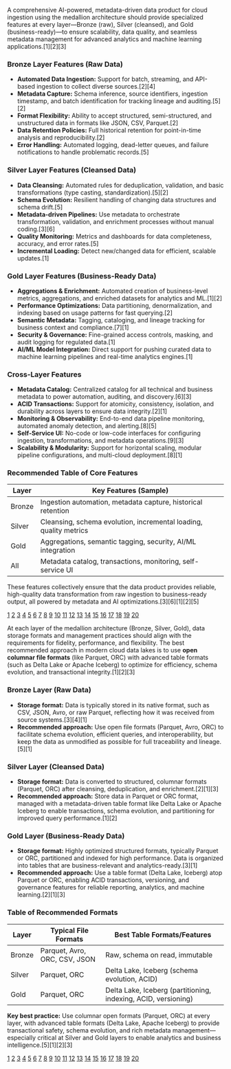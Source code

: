A comprehensive AI-powered, metadata-driven data product for cloud ingestion using the medallion architecture should provide specialized features at every layer—Bronze (raw), Silver (cleansed), and Gold (business-ready)—to ensure scalability, data quality, and seamless metadata management for advanced analytics and machine learning applications.[1][2][3]

### Bronze Layer Features (Raw Data)
- **Automated Data Ingestion:** Support for batch, streaming, and API-based ingestion to collect diverse sources.[2][4]
- **Metadata Capture:** Schema inference, source identifiers, ingestion timestamp, and batch identification for tracking lineage and auditing.[5][2]
- **Format Flexibility:** Ability to accept structured, semi-structured, and unstructured data in formats like JSON, CSV, Parquet.[2]
- **Data Retention Policies:** Full historical retention for point-in-time analysis and reproducibility.[2]
- **Error Handling:** Automated logging, dead-letter queues, and failure notifications to handle problematic records.[5]

### Silver Layer Features (Cleansed Data)
- **Data Cleansing:** Automated rules for deduplication, validation, and basic transformations (type casting, standardization).[5][2]
- **Schema Evolution:** Resilient handling of changing data structures and schema drift.[5]
- **Metadata-driven Pipelines:** Use metadata to orchestrate transformation, validation, and enrichment processes without manual coding.[3][6]
- **Quality Monitoring:** Metrics and dashboards for data completeness, accuracy, and error rates.[5]
- **Incremental Loading:** Detect new/changed data for efficient, scalable updates.[1]

### Gold Layer Features (Business-Ready Data)
- **Aggregations & Enrichment:** Automated creation of business-level metrics, aggregations, and enriched datasets for analytics and ML.[1][2]
- **Performance Optimizations:** Data partitioning, denormalization, and indexing based on usage patterns for fast querying.[2]
- **Semantic Metadata:** Tagging, cataloging, and lineage tracking for business context and compliance.[7][1]
- **Security & Governance:** Fine-grained access controls, masking, and audit logging for regulated data.[1]
- **AI/ML Model Integration:** Direct support for pushing curated data to machine learning pipelines and real-time analytics engines.[1]

### Cross-Layer Features
- **Metadata Catalog:** Centralized catalog for all technical and business metadata to power automation, auditing, and discovery.[6][3]
- **ACID Transactions:** Support for atomicity, consistency, isolation, and durability across layers to ensure data integrity.[2][1]
- **Monitoring & Observability:** End-to-end data pipeline monitoring, automated anomaly detection, and alerting.[8][5]
- **Self-Service UI:** No-code or low-code interfaces for configuring ingestion, transformations, and metadata operations.[9][3]
- **Scalability & Modularity:** Support for horizontal scaling, modular pipeline configurations, and multi-cloud deployment.[8][1]

### Recommended Table of Core Features

| Layer   | Key Features (Sample)                                                |
|---------|---------------------------------------------------------------------|
| Bronze  | Ingestion automation, metadata capture, historical retention        |
| Silver  | Cleansing, schema evolution, incremental loading, quality metrics   |
| Gold    | Aggregations, semantic tagging, security, AI/ML integration         |
| All     | Metadata catalog, transactions, monitoring, self-service UI         |

These features collectively ensure that the data product provides reliable, high-quality data transformation from raw ingestion to business-ready output, all powered by metadata and AI optimizations.[3][6][1][2][5]

[1](https://intellifysolutions.com/blog/medallion-architecture-guide/)
[2](https://www.chaosgenius.io/blog/medallion-architecture/)
[3](https://hevodata.com/learn/metadata-driven-data-ingestion/)
[4](https://docs.databricks.com/aws/en/lakehouse/medallion)
[5](https://datakitchen.io/the-race-for-data-quality-in-a-medallion-architecture/)
[6](https://community.databricks.com/t5/technical-blog/metadata-driven-etl-framework-in-databricks-part-1/ba-p/92666)
[7](https://www.informationweek.com/machine-learning-ai/medallion-architecture-a-layered-data-optimization-model)
[8](https://www.montecarlodata.com/blog-data-ingestion/)
[9](https://www.yashtech.ai/blog/the-key-to-successful-data-ingestion)
[10](https://learn.microsoft.com/en-us/azure/databricks/lakehouse/medallion)
[11](https://www.databricks.com/glossary/medallion-architecture)
[12](https://blog.opendataproducts.org/from-medallion-architecture-to-monetized-data-products-the-power-of-odps-4-0-9fef754ca3da)
[13](https://erstudio.com/blog/understanding-the-three-layers-of-medallion-architecture/)
[14](https://www.prophecy.io/blog/medallion-architecture-databricks)
[15](https://www.actian.com/blog/data-architecture/rethinking-the-medallion-architecture-for-modern-data-platforms/)
[16](https://www.dataengineeringweekly.com/p/revisiting-medallion-architecture)
[17](https://learn.microsoft.com/en-us/azure/cloud-adoption-framework/scenarios/cloud-scale-analytics/best-practices/automated-ingestion-pattern)
[18](https://xomnia.com/post/understanding-the-medallion-architecture-a-comprehensive-guide-with-a-use-case/)
[19](https://delta.io/blog/delta-lake-medallion-architecture/)
[20](https://www.alation.com/blog/data-ingestion-tools/)


At each layer of the medallion architecture (Bronze, Silver, Gold), data storage formats and management practices should align with the requirements for fidelity, performance, and flexibility. The best recommended approach in modern cloud data lakes is to use **open columnar file formats** (like Parquet, ORC) with advanced table formats (such as Delta Lake or Apache Iceberg) to optimize for efficiency, schema evolution, and transactional integrity.[1][2][3]

### Bronze Layer (Raw Data)
- **Storage format:** Data is typically stored in its native format, such as CSV, JSON, Avro, or raw Parquet, reflecting how it was received from source systems.[3][4][1]
- **Recommended approach:** Use open file formats (Parquet, Avro, ORC) to facilitate schema evolution, efficient queries, and interoperability, but keep the data as unmodified as possible for full traceability and lineage.[5][1]

### Silver Layer (Cleansed Data)
- **Storage format:** Data is converted to structured, columnar formats (Parquet, ORC) after cleansing, deduplication, and enrichment.[2][1][3]
- **Recommended approach:** Store data in Parquet or ORC format, managed with a metadata-driven table format like Delta Lake or Apache Iceberg to enable transactions, schema evolution, and partitioning for improved query performance.[1][2]

### Gold Layer (Business-Ready Data)
- **Storage format:** Highly optimized structured formats, typically Parquet or ORC, partitioned and indexed for high performance. Data is organized into tables that are business-relevant and analytics-ready.[3][1]
- **Recommended approach:** Use a table format (Delta Lake, Iceberg) atop Parquet or ORC, enabling ACID transactions, versioning, and governance features for reliable reporting, analytics, and machine learning.[2][1][3]

### Table of Recommended Formats

| Layer   | Typical File Formats             | Best Table Formats/Features                |
|---------|----------------------------------|--------------------------------------------|
| Bronze  | Parquet, Avro, ORC, CSV, JSON    | Raw, schema on read, immutable             |
| Silver  | Parquet, ORC                     | Delta Lake, Iceberg (schema evolution, ACID)|
| Gold    | Parquet, ORC                     | Delta Lake, Iceberg (partitioning, indexing, ACID, versioning) |

**Key best practice:** Use columnar open formats (Parquet, ORC) at every layer, with advanced table formats (Delta Lake, Apache Iceberg) to provide transactional safety, schema evolution, and rich metadata management—especially critical at Silver and Gold layers to enable analytics and business intelligence.[5][1][2][3]

[1](https://www.redpanda.com/blog/medallion-architecture-redpanda)
[2](https://dotlabs.ai/blogs/2024/05/13/medallion-architecture-best-practices-for-managing-bronze-silver-and-gold-levels/)
[3](https://dev.to/vaib/the-data-lakehouse-and-medallion-architecture-unifying-data-for-bi-and-ml-5014)
[4](https://www.reddit.com/r/dataengineering/comments/1huzjak/bronze_layer_of_a_medallion_architecture_vs/)
[5](https://www.ssp.sh/brain/data-lake-file-formats/)
[6](https://www.databricks.com/glossary/medallion-architecture)
[7](https://learn.microsoft.com/en-us/azure/databricks/lakehouse/medallion)
[8](https://erstudio.com/blog/understanding-the-three-layers-of-medallion-architecture/)
[9](https://datakitchen.io/the-race-for-data-quality-in-a-medallion-architecture/)
[10](https://learn.microsoft.com/en-us/fabric/onelake/onelake-medallion-lakehouse-architecture)
[11](https://www.nimbleway.com/blog/what-is-medallion-architecture)
[12](https://www.reddit.com/r/dataengineering/comments/10kt971/data_lake_file_storage_format/)
[13](https://www.reddit.com/r/dataengineering/comments/1853fe8/under_the_medallion_pattern_what_do_you_do_when/)
[14](https://www.reddit.com/r/dataengineering/comments/1cg10cs/designing_3_layers_of_medallion_architecture/)
[15](https://learn.microsoft.com/en-us/fabric/data-engineering/tutorial-lakehouse-introduction)
[16](https://www.chaosgenius.io/blog/medallion-architecture/)
[17](https://nexla.com/blog/building-a-modern-medallion-architecture/)
[18](https://community.databricks.com/t5/data-engineering/best-practices-around-bronze-silver-gold-medallion-model-data/td-p/26044)
[19](https://www.teamscs.com/superior-spotlight-blogs/high-level-overview-of-medallion-architecture)
[20](https://www.mssqltips.com/sqlservertip/7689/data-lake-medallion-architecture-to-maintain-data-integrity/)